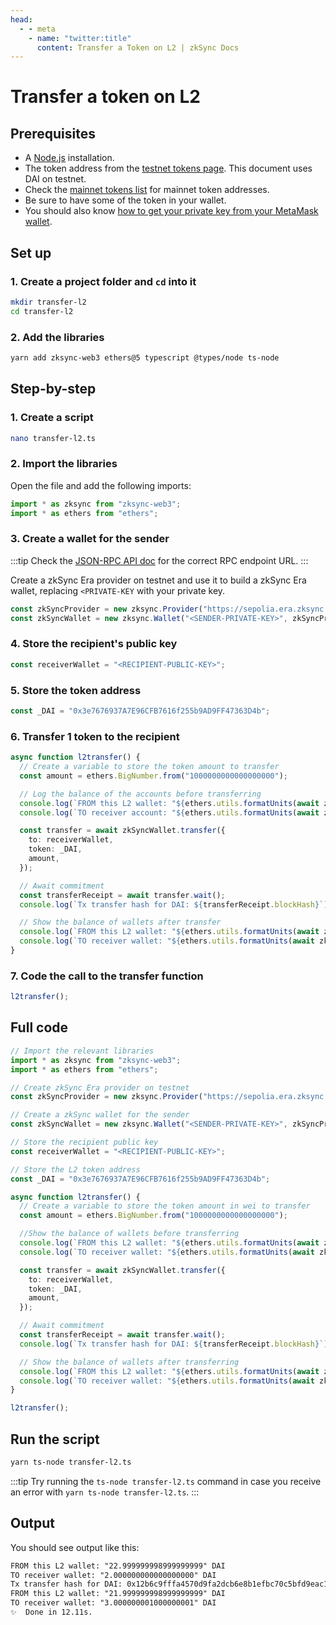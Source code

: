 ```yaml
---
head:
  - - meta
    - name: "twitter:title"
      content: Transfer a Token on L2 | zkSync Docs
---
```


# Transfer a token on L2

## Prerequisites

- A [Node.js](https://nodejs.org/en/download) installation.
- The token address from the [testnet tokens page](https://sepolia.explorer.zksync.io/tokenlist). This document uses DAI on testnet.
- Check the [mainnet tokens list](https://explorer.zksync.io/tokenlist) for mainnet token addresses.
- Be sure to have some of the token in your wallet.
- You should also know [how to get your private key from your MetaMask wallet](https://support.metamask.io/hc/en-us/articles/360015289632-How-to-export-an-account-s-private-key).

## Set up

### 1. Create a project folder and `cd` into it

```sh
mkdir transfer-l2
cd transfer-l2
```

### 2. Add the libraries

```sh
yarn add zksync-web3 ethers@5 typescript @types/node ts-node
```

## Step-by-step

### 1. Create a script

```sh
nano transfer-l2.ts
```

### 2. Import the libraries

Open the file and add the following imports:

```ts
import * as zksync from "zksync-web3";
import * as ethers from "ethers";
```

### 3. Create a wallet for the sender

:::tip
Check the [JSON-RPC API doc](https://docs.zksync.io/docs/api/api.html#rpc-endpoint-urls) for the correct RPC endpoint URL.
:::

Create a zkSync Era provider on testnet and use it to build a zkSync Era wallet, replacing `<PRIVATE-KEY` with your private key.

```ts
const zkSyncProvider = new zksync.Provider("https://sepolia.era.zksync.dev");
const zkSyncWallet = new zksync.Wallet("<SENDER-PRIVATE-KEY>", zkSyncProvider);
```

### 4. Store the recipient's public key

```ts
const receiverWallet = "<RECIPIENT-PUBLIC-KEY>";
```

### 5. Store the token address

```ts
const _DAI = "0x3e7676937A7E96CFB7616f255b9AD9FF47363D4b";
```

### 6. Transfer 1 token to the recipient

```ts
async function l2transfer() {
  // Create a variable to store the token amount to transfer
  const amount = ethers.BigNumber.from("1000000000000000000");

  // Log the balance of the accounts before transferring
  console.log(`FROM this L2 wallet: "${ethers.utils.formatUnits(await zkSyncProvider.getBalance(zkSyncWallet.address, "latest", _DAI), 18)}" DAI`);
  console.log(`TO receiver account: "${ethers.utils.formatUnits(await zkSyncProvider.getBalance(receiverWallet, "latest", _DAI), 18)}" DAI`);

  const transfer = await zkSyncWallet.transfer({
    to: receiverWallet,
    token: _DAI,
    amount,
  });

  // Await commitment
  const transferReceipt = await transfer.wait();
  console.log(`Tx transfer hash for DAI: ${transferReceipt.blockHash}`);

  // Show the balance of wallets after transfer
  console.log(`FROM this L2 wallet: "${ethers.utils.formatUnits(await zkSyncProvider.getBalance(zkSyncWallet.address, "latest", _DAI), 18)}" DAI`);
  console.log(`TO receiver wallet: "${ethers.utils.formatUnits(await zkSyncProvider.getBalance(receiverWallet, "latest", _DAI), 18)}" DAI`);
}
```

### 7. Code the call to the transfer function

```ts
l2transfer();
```

## Full code

```ts
// Import the relevant libraries
import * as zksync from "zksync-web3";
import * as ethers from "ethers";

// Create zkSync Era provider on testnet
const zkSyncProvider = new zksync.Provider("https://sepolia.era.zksync.dev");

// Create a zkSync wallet for the sender
const zkSyncWallet = new zksync.Wallet("<SENDER-PRIVATE-KEY>", zkSyncProvider);

// Store the recipient public key
const receiverWallet = "<RECIPIENT-PUBLIC-KEY>";

// Store the L2 token address
const _DAI = "0x3e7676937A7E96CFB7616f255b9AD9FF47363D4b";

async function l2transfer() {
  // Create a variable to store the token amount in wei to transfer
  const amount = ethers.BigNumber.from("1000000000000000000");

  //Show the balance of wallets before transferring
  console.log(`FROM this L2 wallet: "${ethers.utils.formatUnits(await zkSyncProvider.getBalance(zkSyncWallet.address, "latest", _DAI), 18)}" DAI`);
  console.log(`TO receiver wallet: "${ethers.utils.formatUnits(await zkSyncProvider.getBalance(receiverWallet, "latest", _DAI), 18)}" DAI`);

  const transfer = await zkSyncWallet.transfer({
    to: receiverWallet,
    token: _DAI,
    amount,
  });

  // Await commitment
  const transferReceipt = await transfer.wait();
  console.log(`Tx transfer hash for DAI: ${transferReceipt.blockHash}`);

  // Show the balance of wallets after transferring
  console.log(`FROM this L2 wallet: "${ethers.utils.formatUnits(await zkSyncProvider.getBalance(zkSyncWallet.address, "latest", _DAI), 18)}" DAI`);
  console.log(`TO receiver wallet: "${ethers.utils.formatUnits(await zkSyncProvider.getBalance(receiverWallet, "latest", _DAI), 18)}" DAI`);
}

l2transfer();
```

## Run the script

```sh
yarn ts-node transfer-l2.ts
```

:::tip
Try running the `ts-node transfer-l2.ts` command in case you receive an error with `yarn ts-node transfer-l2.ts`.
:::

## Output

You should see output like this:

```txt
FROM this L2 wallet: "22.999999998999999999" DAI
TO receiver wallet: "2.000000000000000000" DAI
Tx transfer hash for DAI: 0x12b6c9fffa4570d9fa2dcb6e8b1efbc70c5bfd9eac175c96be71d356082ffb0c
FROM this L2 wallet: "21.999999998999999999" DAI
TO receiver wallet: "3.000000001000000001" DAI
✨  Done in 12.11s.
```
